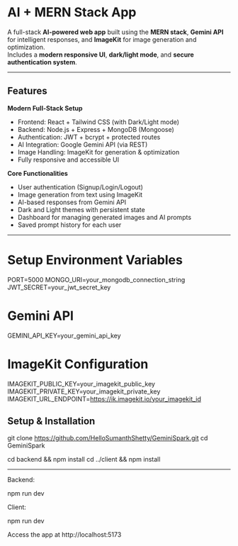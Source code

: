 #  AI + MERN Stack App

A full-stack **AI-powered web app** built using the **MERN stack**, **Gemini API** for intelligent responses, and **ImageKit** for image generation and optimization.  
Includes a **modern responsive UI**, **dark/light mode**, and **secure authentication system**.

---

##  Features

 **Modern Full-Stack Setup**
- Frontend: React + Tailwind CSS (with Dark/Light mode)
- Backend: Node.js + Express + MongoDB (Mongoose)
- Authentication: JWT + bcrypt + protected routes
- AI Integration: Google Gemini API (via REST)
- Image Handling: ImageKit for generation & optimization
- Fully responsive and accessible UI

 **Core Functionalities**
- User authentication (Signup/Login/Logout)
- Image generation from text using ImageKit
- AI-based responses from Gemini API
- Dark and Light themes with persistent state
- Dashboard for managing generated images and AI prompts
- Saved prompt history for each user

---

# Setup Environment Variables
PORT=5000
MONGO_URI=your_mongodb_connection_string
JWT_SECRET=your_jwt_secret_key

# Gemini API
GEMINI_API_KEY=your_gemini_api_key

# ImageKit Configuration
IMAGEKIT_PUBLIC_KEY=your_imagekit_public_key
IMAGEKIT_PRIVATE_KEY=your_imagekit_private_key
IMAGEKIT_URL_ENDPOINT=https://ik.imagekit.io/your_imagekit_id


##  Setup & Installation

git clone https://github.com/HelloSumanthShetty/GeminiSpark.git
cd GeminiSpark

cd backend && npm install
cd ../client && npm install

---

Backend:

npm run dev

Client:

npm run dev

Access the app at http://localhost:5173
